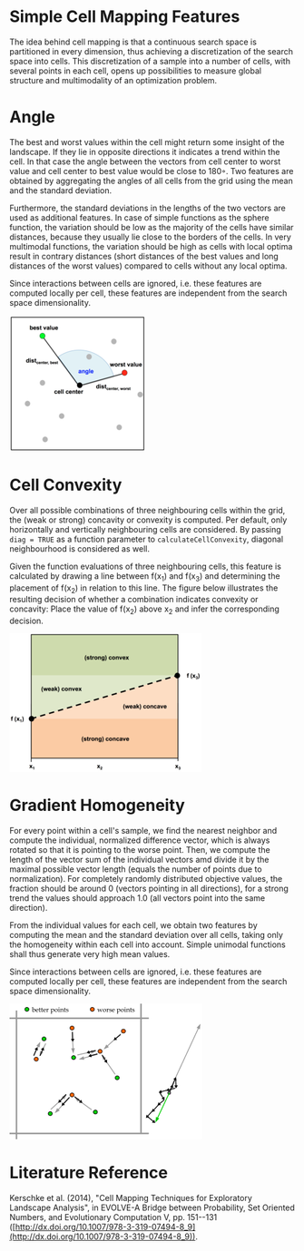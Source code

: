 # Simple Cell Mapping Features

The idea behind cell mapping is that a continuous search space is partitioned in every dimension, thus achieving a discretization of the search space into cells.
This discretization of a sample into a number of cells, with several
points in each cell, opens up possibilities to measure global structure and multimodality of an optimization problem.

# Angle

The best and worst values within the cell might return some insight of the landscape. If they lie in opposite directions it indicates a trend within the cell. In that case the angle between the vectors from cell center to worst value and cell center to best value would be close to 180◦. Two features are obtained by aggregating the angles of all cells from the grid using the mean and the standard deviation.

Furthermore, the standard deviations in the lengths of the two vectors are used as additional features. In case of simple functions as the sphere function, the variation should be low as the majority of the cells have similar distances, because they usually lie close to the borders of the cells. In very multimodal functions, the variation should be high as cells with local optima result in contrary distances (short distances of the best values and long distances of the worst values) compared to cells without any local optima.

Since interactions between cells are ignored, i.e. these features are computed locally per cell, these features are independent from the search space dimensionality.

![Illustration of the idea of Angle](angle.png)

# Cell Convexity

Over all possible combinations of three neighbouring cells within the grid, the (weak or strong) concavity or convexity is computed. Per default, only horizontally and vertically neighbouring cells are considered. By passing `diag = TRUE` as a function parameter to `calculateCellConvexity`, diagonal neighbourhood is considered as well.

Given the function evaluations of three neighbouring cells, this feature is calculated by drawing a line between f(x<sub>1</sub>) and f(x<sub>3</sub>) and determining the placement of f(x<sub>2</sub>) in relation to this line. The figure below illustrates the resulting decision of whether a combination indicates convexity or concavity: Place the value of f(x<sub>2</sub>) above x<sub>2</sub> and infer the corresponding decision.

![Illustration of the decision for or against (strong) convexity](convexity.png)

# Gradient Homogeneity

For every point within a cell's sample, we find the nearest neighbor and compute the individual, normalized difference vector, which is always rotated so that it is pointing to the worse point. Then, we compute the length of the vector sum of the individual vectors amd divide it by the maximal possible vector length (equals the number of points due to normalization). For completely randomly distributed objective values, the fraction should be around 0 (vectors pointing in all directions), for a strong trend the values should approach 1.0 (all vectors point into the same direction).

From the individual values for each cell, we obtain two features by computing the mean and the standard deviation over all cells, taking only the homogeneity within each cell into account. Simple unimodal functions shall thus generate very high mean values.

Since interactions between cells are ignored, i.e. these features are computed locally per cell, these features are independent from the search space dimensionality.

![Illustration of the idea of Gradient Homogeneity](gradienthomogeneity.png)

# Literature Reference
Kerschke et al. (2014), "Cell Mapping Techniques for Exploratory Landscape Analysis", in EVOLVE-A Bridge between Probability, Set Oriented Numbers, and Evolutionary Computation V, pp. 151--131 ([http://dx.doi.org/10.1007/978-3-319-07494-8_9](http://dx.doi.org/10.1007/978-3-319-07494-8_9)).